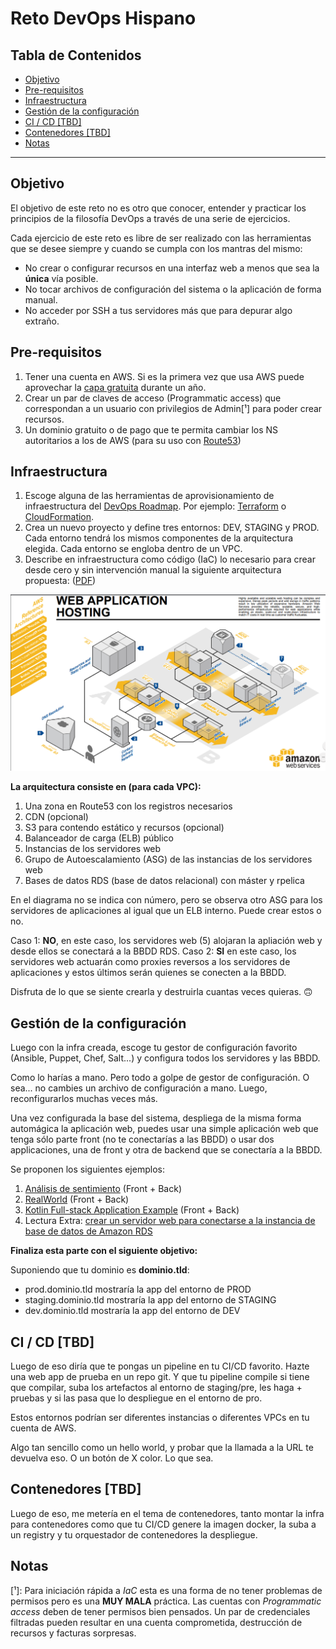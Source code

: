 # Reto DevOps Hispano <!-- omit in toc -->

## Tabla de Contenidos <!-- omit in toc -->

- [Objetivo](#objetivo)
- [Pre-requisitos](#pre-requisitos)
- [Infraestructura](#infraestructura)
- [Gestión de la configuración](#gestión-de-la-configuración)
- [CI / CD [TBD]](#ci--cd-tbd)
- [Contenedores [TBD]](#contenedores-tbd)
- [Notas](#notas)

---------------------------------------------------------------------

## Objetivo

El objetivo de este reto no es otro que conocer, entender y practicar los principios de la filosofía DevOps a través de una serie de ejercicios.

Cada ejercicio de este reto es libre de ser realizado con las herramientas que se desee siempre y cuando se cumpla con los mantras del mismo:

- No crear o configurar recursos en una interfaz web a menos que sea la **única** vía posible.
- No tocar archivos de configuración del sistema o la aplicación de forma manual.
- No acceder por SSH a tus servidores más que para depurar algo extraño.

## Pre-requisitos

1. Tener una cuenta en AWS. Si es la primera vez que usa AWS puede aprovechar la [capa gratuita][1] durante un año.
2. Crear un par de claves de acceso (Programmatic access) que correspondan a un usuario con privilegios de Admin[¹] para poder crear recursos.
3. Un dominio gratuito o de pago que te permita cambiar los NS autoritarios a los de AWS (para su uso con [Route53][2])

## Infraestructura

1. Escoge alguna de las herramientas de aprovisionamiento de infraestructura del [DevOps Roadmap][3]. Por ejemplo: [Terraform][4] o [CloudFormation][5].
2. Crea un nuevo proyecto y define tres entornos: DEV, STAGING y PROD. Cada entorno tendrá los mismos componentes de la arquitectura elegida. Cada entorno se engloba dentro de un VPC.
3. Describe en infraestructura como código (IaC) lo necesario para crear desde cero y sin intervención manual la siguiente arquitectura propuesta: ([PDF][6])

![arquitectura-alojamiento-aplicaciones-web](images/aws-web-hosting-architecture.png  "Arquitectura de Alojamiento de aplicaciones web")

**La arquitectura consiste en (para cada VPC):**

1. Una zona en Route53 con los registros necesarios
2. CDN (opcional)
3. S3 para contendo estático y recursos (opcional)
4. Balanceador de carga  (ELB) público
5. Instancias de los servidores web
6. Grupo de Autoescalamiento (ASG) de las instancias de los servidores web
7. Bases de datos RDS (base de datos relacional) con máster y rpelica

En el diagrama no se indica con número, pero se observa otro ASG para los servidores de aplicaciones al igual que un ELB interno. Puede crear estos o no.

Caso 1: **NO**,  en este caso, los servidores web (5) alojaran la apliación web y desde ellos se conectará a la BBDD RDS.
Caso 2: **SI** en este caso, los servidores web actuarán como proxies reversos a los servidores de aplicaciones y estos últimos serán quienes se conecten a la BBDD.

Disfruta de lo que se siente crearla y destruirla cuantas veces quieras. 🙃

## Gestión de la configuración

Luego con la infra creada, escoge tu gestor de configuración favorito (Ansible, Puppet, Chef, Salt...) y configura todos los servidores y las BBDD.

Como lo harías a mano. Pero todo a golpe de gestor de configuración. O sea... no cambies un archivo de configuración a mano. Luego, reconfigurarlos muchas veces más.

Una vez configurada la base del sistema, despliega de la misma forma automágica la aplicación web, puedes usar una simple aplicación web que tenga sólo parte front (no te conectarías a las BBDD) o usar dos applicaciones, una de front y otra de backend que se conectaría a la BBDD.

Se proponen los siguientes ejemplos:

1. [Análisis de sentimiento][7]  (Front + Back)
2. [RealWorld][8]  (Front + Back)
3. [Kotlin Full-stack Application Example][9] (Front +  Back)
4. Lectura Extra: [crear un servidor web para conectarse a la instancia de base de datos de Amazon RDS][10]

**Finaliza esta parte con el siguiente objetivo:**

Suponiendo que tu dominio es **dominio.tld**:

- prod.dominio.tld mostraría la app del entorno de PROD
- staging.dominio.tld mostraría la app del entorno de STAGING
- dev.dominio.tld mostraría la app del entorno de DEV

## CI / CD [TBD]

Luego de eso diría que te pongas un pipeline en tu CI/CD favorito. Hazte una web app de prueba en un repo git. Y que tu pipeline compile si tiene que compilar, suba los artefactos al entorno de staging/pre, les haga +  pruebas y si las pasa que lo despliegue en el entorno de pro.

Estos entornos podrían ser diferentes instancias  o diferentes VPCs en tu cuenta de AWS.

Algo tan sencillo como un hello world, y probar que la llamada a la URL te devuelva eso. O un botón de X color. Lo que sea.

## Contenedores [TBD]

Luego de eso, me metería en el tema de contenedores, tanto montar la infra para contenedores como que tu CI/CD genere la imagen docker, la suba a un registry y tu orquestador de contenedores la despliegue.

## Notas

[¹]: Para iniciación rápida a _IaC_ esta es una forma de no tener problemas de permisos pero es una **MUY MALA** práctica. Las cuentas con _Programmatic access_ deben de tener permisos bien pensados. Un par de credenciales filtradas pueden resultar en una cuenta comprometida, destrucción de recursos y facturas sorpresas.

[1]: https://aws.amazon.com/es/free/
[2]: https://aws.amazon.com/es/route53/
[3]: https://github.com/kamranahmedse/developer-roadmap#devops-roadmap
[4]: https://www.terraform.io/
[5]: https://aws.amazon.com/es/cloudformation/
[6]: https://media.amazonwebservices.com/architecturecenter/AWS_ac_ra_web_01.pdf
[7]: https://github.com/rinormaloku/k8s-mastery
[8]: https://github.com/gothinkster/realworld
[9]: https://github.com/Kotlin/kotlin-fullstack-sample
[10]: https://docs.aws.amazon.com/es_es/AmazonRDS/latest/UserGuide/CHAP_Tutorials.WebServerDB.CreateWebServer.html